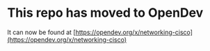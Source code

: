 # This repo has moved to OpenDev

It can now be found at [https://opendev.org/x/networking-cisco](https://opendev.org/x/networking-cisco)
